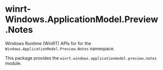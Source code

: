 <!-- warning: Please don't edit this file. It was automatically generated. -->

# winrt-Windows.ApplicationModel.Preview.Notes

Windows Runtime (WinRT) APIs for for the `Windows.ApplicationModel.Preview.Notes` namespace.

This package provides the `winrt.windows.applicationmodel.preview.notes` module.
